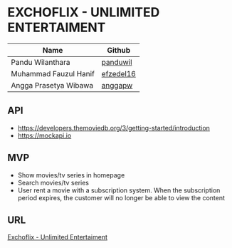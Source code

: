 # EXCHOFLIX - UNLIMITED ENTERTAIMENT
| Name                  | Github   |
|-----------------------|----------|
| Pandu Wilanthara      | [panduwil](https://github.com/panduwil) |
| Muhammad Fauzul Hanif | [efzedel16](https://github.com/efzedel16) |
| Angga Prasetya Wibawa | [anggapw](https://github.com/anggapw) |


## API
- https://developers.themoviedb.org/3/getting-started/introduction
- https://mockapi.io

## MVP
- Show movies/tv series in homepage
- Search movies/tv series
- User rent a movie with a subscription system. When the subscription period expires, the customer will no longer be able to view the content

## URL
[Exchoflix - Unlimited Entertaiment](https://exchoflix.netlify.app/)
